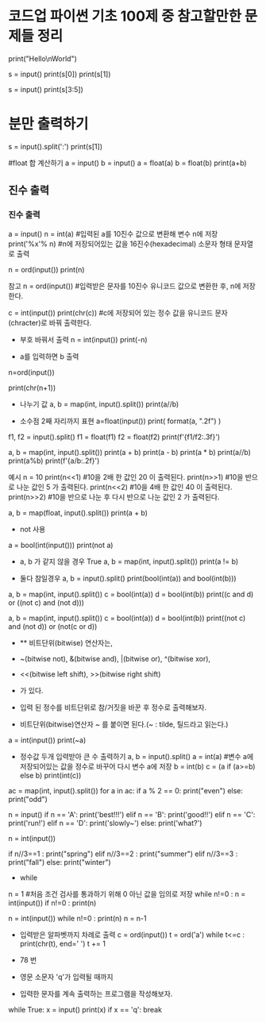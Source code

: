 # 코드업 파이썬 기초 100제 중 참고할만한 문제들 정리

print("Hello\\nWorld")

s = input()
print(s[0])
print(s[1])

s = input()
print(s[3:5])

# 분만 출력하기
s = input().split(':')
print(s[1])

#float 합 계산하기
a = input()
b = input()
a = float(a)
b = float(b)
print(a+b)


## 진수 출력

### 진수 출력

a = input()
n = int(a)            #입력된 a를 10진수 값으로 변환해 변수 n에 저장
print('%x'% n)  #n에 저장되어있는 값을 16진수(hexadecimal) 소문자 형태 문자열로 출력

<!-- #참고
#10진수 형태로 입력받고
#%x로 출력하면 16진수(hexadecimal) 소문자로 출력된다.
#(%o로 출력하면 8진수(octal) 문자열로 출력된다.)
#%X로 출력하면 16진수(hexadecimal)대문자로 출력된다.
#print('%o' % n)  #n에 저장되어있는 값을 8진수(octal) 형태 문자열로 출력

#16진수를 입력받아 8진수(octal)로 출력해보자.

#예시
#a = input()
#n = int(a, 16)      #입력된 a를 16진수로 인식해 변수 n에 저장
#print('%o' % n)  #n에 저장되어있는 값을 8진수(octal) 형태 문자열로 출력

#참고
#8진법은 한 자리에 8개(0 1 2 3 4 5 6 7)의 문자를 사용한다.
#8진수 10은 10진수의 8, 11은 9, 12는 10 ... 와 같다.
 -->
n = ord(input())
print(n)

참고
n = ord(input())  #입력받은 문자를 10진수 유니코드 값으로 변환한 후, n에 저장한다.

c = int(input())
print(chr(c))  #c에 저장되어 있는 정수 값을 유니코드 문자(chracter)로 바꿔 출력한다. 




* 부호 바꿔서 출력
n = int(input())
print(-n)

* a를 입력하면 b 출력

n=ord(input())

print(chr(n+1))

* 나누기 값
a, b = map(int, input().split())
print(a//b)

* 소수점 2째 자리까지 표현
a=float(input())
print( format(a, ".2f") )

f1, f2 = input().split()
f1 = float(f1)
f2 = float(f2)
print(f'{f1/f2:.3f}')

a, b = map(int, input().split())
print(a + b)
print(a - b)
print(a * b)
print(a//b)
print(a%b)
print(f'{a/b:.2f}')

예시
n = 10
print(n<<1)  #10을 2배 한 값인 20 이 출력된다.
print(n>>1)  #10을 반으로 나눈 값인 5 가 출력된다.
print(n<<2)  #10을 4배 한 값인 40 이 출력된다.
print(n>>2)  #10을 반으로 나눈 후 다시 반으로 나눈 값인 2 가 출력된다.

a, b = map(float, input().split())
print(a + b)

* not 사용

a = bool(int(input()))
print(not a)


* a, b 가 같지 않을 경우 True
a, b = map(int, input().split())
print(a != b)


* 둘다 참일경우
a, b = input().split()
print(bool(int(a)) and bool(int(b)))


a, b = map(int, input().split())
c = bool(int(a))
d = bool(int(b))
print((c and d) or ((not c) and (not d)))

a, b = map(int, input().split())
c = bool(int(a))
d = bool(int(b))
print((not c) and (not d)) or (not(c or d))

* ** 비트단위(bitwise) 연산자는,
* ~(bitwise not), &(bitwise and), |(bitwise or), ^(bitwise xor),
* <<(bitwise left shift), >>(bitwise right shift)
* 가 있다.

* 입력 된 정수를 비트단위로 참/거짓을 바꾼 후 정수로 출력해보자.
* 비트단위(bitwise)연산자 ~ 를 붙이면 된다.(~ : tilde, 틸드라고 읽는다.)

a = int(input())
print(~a)

* 정수값 두개 입력받아 큰 수 출력하기
a, b = input().split()
a = int(a)  #변수 a에 저장되어있는 값을 정수로 바꾸어 다시 변수 a에 저장
b = int(b)
c = (a if (a>=b) else b)
print(int(c))

ac = map(int, input().split())
for a in ac:
    if a % 2 == 0:
        print("even")
    else:
        print("odd")

n = input()
if n == 'A':
    print('best!!!')
elif n == 'B':
    print('good!!')
elif n == 'C':
    print('run!')
elif n == 'D':
    print('slowly~')
else:
    print('what?')

n = int(input())

if n//3==1 :
  print("spring")
elif n//3==2 :
  print("summer")
elif n//3==3 :
  print("fall")
else:
  print("winter")

* while

n = 1      #처음 조건 검사를 통과하기 위해 0 아닌 값을 임의로 저장
while n!=0 :
  n = int(input())
  if n!=0 :
    print(n)

n = int(input())
while n!=0 :
  print(n)
  n = n-1

* 입력받은 알파벳까지 차례로 출력
c = ord(input())
t = ord('a')
while t<=c :
  print(chr(t), end=' ')
  t += 1

* 78 번
* 영문 소문자 'q'가 입력될 때까지
* 입력한 문자를 계속 출력하는 프로그램을 작성해보자.

while True:
    x = input()
    print(x)
    if x == 'q':
        break











